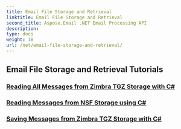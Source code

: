 ```yaml
---
title: Email File Storage and Retrieval
linktitle: Email File Storage and Retrieval
second_title: Aspose.Email .NET Email Processing API
description: 
type: docs
weight: 18
url: /net/email-file-storage-and-retrieval/
---
```


## Email File Storage and Retrieval Tutorials
### [Reading All Messages from Zimbra TGZ Storage with C#](./reading-all-messages-from-zimbra-tgz-storage-with-csharp/)
### [Reading Messages from NSF Storage using C#](./reading-messages-from-nsf-storage-using-csharp/)
### [Saving Messages from Zimbra TGZ Storage with C#](./saving-messages-from-zimbra-tgz-storage-with-csharp/)